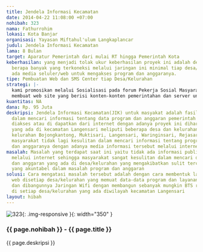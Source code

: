 ```yaml
---
title: Jendela Informasi Kecamatan
date: 2014-04-22 11:08:00 +07:00
nohibah: 323
nama: Fathurrohim
lokasi: Kota Banjar
organisasi: Yayasan Miftahul'ulum Langkaplancar
judul: Jendela Informasi Kecamatan
lama: 8 Bulan
target: Aparatur Pemerintah dari mulai RT hingga Pemerintah Kota
keberhasilan: yang menjadi tolak ukur keberhasilan proyek ini adalah dengan melihat
  berapa banyak yang terkoneksi melalui jaringan ini minimal tiap desa/kelurahan sudah
  ada media seluler/web untuk mengakses program dan anggaranya.
tipe: Pembuatan Web dan SMS Center tiap Desa/Kelurahan
strategi: |-
  kami promosikan melalui Sosialisasi pada forum Pekerja Sosial Masyarakat di kecamatan, Pemerintah Desa/Kelurahan dan Jejaring Sosial Facebook
  membuat web site yang berisi konten-konten pemerintahan dan server untuk SMS Center baik pengaduan atau usulan
kuantitas: NA
dana: Rp. 95 Juta
deskripsi: Jendela Informasi Kecamatan(JIK) untuk masyakat adalah fasiltas bagi masyarakat
  dalam mencari informasi tentang data program dan anggaran pemerintah yang dapat
  diakses atau di dapatkan dari internet dengan adanya proyek ini diharapkan masyarakat
  yang ada di kecamatan Langensari meliputi beberapa desa dan kelurahan diantaranya
  kelurahan Bojongkantong, Muktisari, Langensari, Waringinsari, Rejasari,dan Kujangsari,sehingga
  masyarakat tidak lagi kesulitan dalam mencari informasi tentang program pemerintaha
  dan anggaranya dengan adanya media informasi tersebut melalui internet.
masalah: Masalah yang terdapat saat ini yaitu tidak ada informasi public yang disediakan
  melalui internet sehingga masyarakat sangat kesulitan dalam mencari data program
  dan anggaran yang ada di desa/kelurahan yang mengakibatkan sulit terciptanya pemerintah
  yang akuntabel dalam masalah program dan anggaran
solusi: Cara mengatasi masalah tersebut adalah dengan cara membentuk layanan berupa
  web disetiap desa/kelurahan yang memuat data-data program dan layanan pemerintahan
  dan dibangunnya Jaringan Wifi dengan membangun sebanyak mungkin BTS reapeater WIFI
  di setiap desa/kelurahan yang ada diwilayah kecamatan Langensari
layout: hibah
---
```


![323](/static/img/hibahcms/323.png){: .img-responsive }{: width="350" }

### {{ page.nohibah }} - {{ page.title }}

{{ page.deskripsi }}
